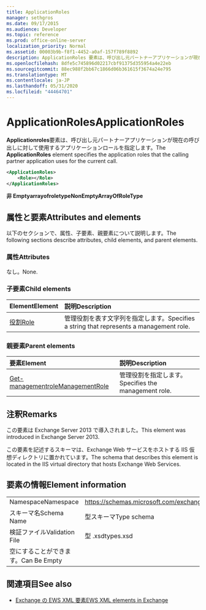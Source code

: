 ```yaml
---
title: ApplicationRoles
manager: sethgros
ms.date: 09/17/2015
ms.audience: Developer
ms.topic: reference
ms.prod: office-online-server
localization_priority: Normal
ms.assetid: 00003b9b-f8f1-4452-a0af-157f789f8892
description: ApplicationRoles 要素は、呼び出し元パートナーアプリケーションが現在の呼び出しに対して使用するアプリケーションロールを指定します。
ms.openlocfilehash: 8dfe5c745896d02217cbf91375d355954a4e22eb
ms.sourcegitcommit: 88ec988f2bb67c1866d06b361615f3674a24e795
ms.translationtype: MT
ms.contentlocale: ja-JP
ms.lasthandoff: 05/31/2020
ms.locfileid: "44464701"
---
```

# <a name="applicationroles"></a><span data-ttu-id="8705c-103">ApplicationRoles</span><span class="sxs-lookup"><span data-stu-id="8705c-103">ApplicationRoles</span></span>

<span data-ttu-id="8705c-104">**Applicationroles**要素は、呼び出し元パートナーアプリケーションが現在の呼び出しに対して使用するアプリケーションロールを指定します。</span><span class="sxs-lookup"><span data-stu-id="8705c-104">The **ApplicationRoles** element specifies the application roles that the calling partner application uses for the current call.</span></span> 
  
```XML
<ApplicationRoles>
    <Role></Role>
</ApplicationRoles>
```

 <span data-ttu-id="8705c-105">**非 Emptyarrayofroletype**</span><span class="sxs-lookup"><span data-stu-id="8705c-105">**NonEmptyArrayOfRoleType**</span></span>
## <a name="attributes-and-elements"></a><span data-ttu-id="8705c-106">属性と要素</span><span class="sxs-lookup"><span data-stu-id="8705c-106">Attributes and elements</span></span>

<span data-ttu-id="8705c-107">以下のセクションで、属性、子要素、親要素について説明します。</span><span class="sxs-lookup"><span data-stu-id="8705c-107">The following sections describe attributes, child elements, and parent elements.</span></span>
  
### <a name="attributes"></a><span data-ttu-id="8705c-108">属性</span><span class="sxs-lookup"><span data-stu-id="8705c-108">Attributes</span></span>

<span data-ttu-id="8705c-109">なし。</span><span class="sxs-lookup"><span data-stu-id="8705c-109">None.</span></span>
  
### <a name="child-elements"></a><span data-ttu-id="8705c-110">子要素</span><span class="sxs-lookup"><span data-stu-id="8705c-110">Child elements</span></span>

|<span data-ttu-id="8705c-111">**Element**</span><span class="sxs-lookup"><span data-stu-id="8705c-111">**Element**</span></span>|<span data-ttu-id="8705c-112">**説明**</span><span class="sxs-lookup"><span data-stu-id="8705c-112">**Description**</span></span>|
|:-----|:-----|
|[<span data-ttu-id="8705c-113">役割</span><span class="sxs-lookup"><span data-stu-id="8705c-113">Role</span></span>](role.md) <br/> |<span data-ttu-id="8705c-114">管理役割を表す文字列を指定します。</span><span class="sxs-lookup"><span data-stu-id="8705c-114">Specifies a string that represents a management role.</span></span>  <br/> |
   
### <a name="parent-elements"></a><span data-ttu-id="8705c-115">親要素</span><span class="sxs-lookup"><span data-stu-id="8705c-115">Parent elements</span></span>

|<span data-ttu-id="8705c-116">**要素**</span><span class="sxs-lookup"><span data-stu-id="8705c-116">**Element**</span></span>|<span data-ttu-id="8705c-117">**説明**</span><span class="sxs-lookup"><span data-stu-id="8705c-117">**Description**</span></span>|
|:-----|:-----|
|[<span data-ttu-id="8705c-118">Get-managementrole</span><span class="sxs-lookup"><span data-stu-id="8705c-118">ManagementRole</span></span>](managementrole.md) <br/> |<span data-ttu-id="8705c-119">管理役割を指定します。</span><span class="sxs-lookup"><span data-stu-id="8705c-119">Specifies the management role.</span></span>  <br/> |
   
## <a name="remarks"></a><span data-ttu-id="8705c-120">注釈</span><span class="sxs-lookup"><span data-stu-id="8705c-120">Remarks</span></span>

<span data-ttu-id="8705c-121">この要素は Exchange Server 2013 で導入されました。</span><span class="sxs-lookup"><span data-stu-id="8705c-121">This element was introduced in Exchange Server 2013.</span></span>
  
<span data-ttu-id="8705c-122">この要素を記述するスキーマは、Exchange Web サービスをホストする IIS 仮想ディレクトリに置かれています。</span><span class="sxs-lookup"><span data-stu-id="8705c-122">The schema that describes this element is located in the IIS virtual directory that hosts Exchange Web Services.</span></span>
  
## <a name="element-information"></a><span data-ttu-id="8705c-123">要素の情報</span><span class="sxs-lookup"><span data-stu-id="8705c-123">Element information</span></span>

|||
|:-----|:-----|
|<span data-ttu-id="8705c-124">Namespace</span><span class="sxs-lookup"><span data-stu-id="8705c-124">Namespace</span></span>  <br/> |https://schemas.microsoft.com/exchange/services/2006/types  <br/> |
|<span data-ttu-id="8705c-125">スキーマ名</span><span class="sxs-lookup"><span data-stu-id="8705c-125">Schema Name</span></span>  <br/> |<span data-ttu-id="8705c-126">型スキーマ</span><span class="sxs-lookup"><span data-stu-id="8705c-126">Type schema</span></span>  <br/> |
|<span data-ttu-id="8705c-127">検証ファイル</span><span class="sxs-lookup"><span data-stu-id="8705c-127">Validation File</span></span>  <br/> |<span data-ttu-id="8705c-128">型 .xsd</span><span class="sxs-lookup"><span data-stu-id="8705c-128">types.xsd</span></span>  <br/> |
|<span data-ttu-id="8705c-129">空にすることができます。</span><span class="sxs-lookup"><span data-stu-id="8705c-129">Can Be Empty</span></span>  <br/> ||
   
## <a name="see-also"></a><span data-ttu-id="8705c-130">関連項目</span><span class="sxs-lookup"><span data-stu-id="8705c-130">See also</span></span>

- [<span data-ttu-id="8705c-131">Exchange の EWS XML 要素</span><span class="sxs-lookup"><span data-stu-id="8705c-131">EWS XML elements in Exchange</span></span>](ews-xml-elements-in-exchange.md)

